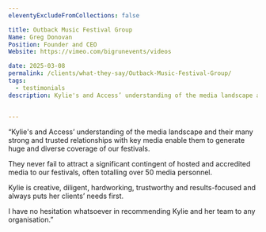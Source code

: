 ```yaml
---
eleventyExcludeFromCollections: false

title: Outback Music Festival Group
Name: Greg Donovan
Position: Founder and CEO
Website: https://vimeo.com/bigrunevents/videos

date: 2025-03-08
permalink: /clients/what-they-say/Outback-Music-Festival-Group/
tags:
  - testimonials
description: Kylie's and Access’ understanding of the media landscape and their many strong and trusted relationships with key media enable them to generate huge and diverse coverage of our festivals.


---
```


“Kylie's and Access’ understanding of the media landscape and their many strong and trusted relationships with key media enable them to generate huge and diverse coverage of our festivals. 

They never fail to attract a significant contingent of hosted and accredited media to our festivals, often totalling over 50 media personnel. 

Kylie is creative, diligent, hardworking, trustworthy and results-focused and always puts her clients’ needs first. 

I have no hesitation whatsoever in recommending Kylie and her team to any organisation.”
